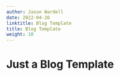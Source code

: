 ```yaml
---
author: Jason Wardell
date: 2022-04-26
linktitle: Blog Template
title: Blog Template
weight: 10
---
```

# Just a Blog Template
